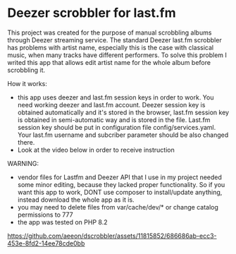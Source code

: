 # Deezer scrobbler for last.fm
This project was created for the purpose of manual scrobbling albums through Deezer streaming service. The standard Deezer last.fm scrobbler has problems with artist name, especially this is the case with classical music, when many tracks have different performers. To solve this problem I writed this app that allows edit artist name for the whole album before scrobbling  it.

How it works:
- this app uses deezer and last.fm session keys in order to work. You need working deezer and last.fm account. Deezer session key is obtained automatically and it's stored in the browser, last.fm session key is obtained in semi-automatic way and is stored in the file. Last.fm session key should be put in configuration file config/services.yaml. Your last.fm username and subcriber parameter should be also changed there. 
- Look at the video below in order to receive instruction
 
WARNING:
- vendor files for Lastfm and Deezer API that I use in my project needed some minor editing, because they lacked proper functionality. So if you want this app to work, DONT use composer to install/update anything, instead download the whole app as it is. 
- you may need to delete files from var/cache/dev/* or change catalog permissions to 777
- the app was tested on PHP 8.2



https://github.com/aeeon/dscrobbler/assets/11815852/686686ab-ecc3-453e-8fd2-14ee78cde0bb
